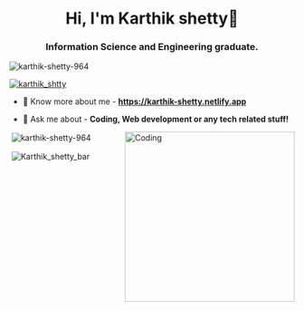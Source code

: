 
<h1 align="center">Hi, I'm Karthik shetty👋</h1>
<h3 align="center">Information Science and Engineering graduate.</h3>

<p align="left"> <img src="https://komarev.com/ghpvc/?username=karthik-shetty-964&label=Profile%20views&color=0e75b6&style=flat" alt="karthik-shetty-964" /> </p>

<p align="left"> <a href="https://twitter.com/karthik_shtty" target="blank"><img src="https://img.shields.io/twitter/follow/karthik_shtty?logo=twitter&style=for-the-badge" alt="karthik_shtty" /></a> </p>

- 🔭 Know more about me - **https://karthik-shetty.netlify.app**

- 💬 Ask me about - **Coding, Web development or any tech related stuff!**

<img align="right" alt="Coding" width="300"  src="https://cdn.dribbble.com/users/2646423/screenshots/5507196/computer.gif">

<!-- stats -->
<p>&nbsp;<img align="center" class="display:inline;" src="https://github-readme-stats.vercel.app/api?username=Karthik-shetty-964&&show_icons=true&title_color=ffffff&icon_color=bb2acf&text_color=daf7dc&bg_color=151515" alt="karthik-shetty-964" /></p>
<p>&nbsp;<img align="center" class="display:inline;" src="https://github-readme-stats.vercel.app/api/top-langs/?username=Karthik-shetty-964&show_icons=true&theme=radical" alt="Karthik_shetty_bar" /></p>



